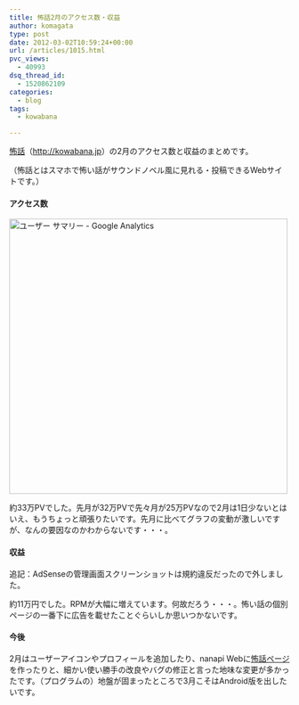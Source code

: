 ```yaml
---
title: 怖話2月のアクセス数・収益
author: komagata
type: post
date: 2012-03-02T10:59:24+00:00
url: /articles/1015.html
pvc_views:
  - 40993
dsq_thread_id:
  - 1520862109
categories:
  - blog
tags:
  - kowabana

---
```

<a href="http://kowabana.jp" title="怖話" target="_blank">怖話</a>（<a href="http://kowabana.jp" title="怖話" target="_blank">http://kowabana.jp</a>）の2月のアクセス数と収益のまとめです。
  
（怖話とはスマホで怖い話がサウンドノベル風に見れる・投稿できるWebサイトです。）

#### アクセス数

<p class="center">
  <a href="http://www.flickr.com/photos/komagata/6946046085/" title="ユーザー サマリー - Google Analytics by komagata, on Flickr"><img src="http://farm8.staticflickr.com/7059/6946046085_17f94e24f9.jpg" width="500" height="494" alt="ユーザー サマリー - Google Analytics" /></a>
</p>

約33万PVでした。先月が32万PVで先々月が25万PVなので2月は1日少ないとはいえ、もうちょっと頑張りたいです。先月に比べてグラフの変動が激しいですが、なんの要因なのかわからないです・・・。

#### 収益

追記：AdSenseの管理画面スクリーンショットは規約違反だったので外しました。

約11万円でした。RPMが大幅に増えています。何故だろう・・・。怖い話の個別ページの一番下に広告を載せたことぐらいしか思いつかないです。

#### 今後

2月はユーザーアイコンやプロフィールを追加したり、nanapi Webに[怖話ページ][1]を作ったりと、細かい使い勝手の改良やバグの修正と言った地味な変更が多かったです。（プログラムの）地盤が固まったところで3月こそはAndroid版を出したいです。

 [1]: http://nanapi.jp/web/326